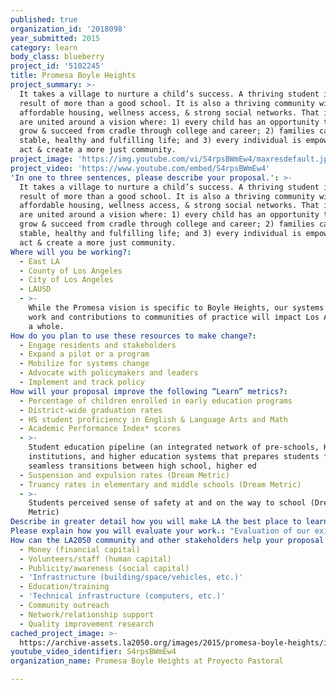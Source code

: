 ```yaml
---
published: true
organization_id: '2018098'
year_submitted: 2015
category: learn
body_class: blueberry
project_id: '5102245'
title: Promesa Boyle Heights
project_summary: >-
  It takes a village to nurture a child’s success. A thriving student is the
  result of more than a good school. It is also a thriving community with jobs,
  affordable housing, wellness access, & strong social networks. That is why, we
  are united around a vision where: 1) every child has an opportunity to learn,
  grow & succeed from cradle through college and career; 2) families can live a
  stable, healthy and fulfilling life; and 3) every individual is empowered to
  act & create a more just community.
project_image: 'https://img.youtube.com/vi/S4rpsBWmEw4/maxresdefault.jpg'
project_video: 'https://www.youtube.com/embed/S4rpsBWmEw4'
'In one to three sentences, please describe your proposal.': >-
  It takes a village to nurture a child’s success. A thriving student is the
  result of more than a good school. It is also a thriving community with jobs,
  affordable housing, wellness access, & strong social networks. That is why, we
  are united around a vision where: 1) every child has an opportunity to learn,
  grow & succeed from cradle through college and career; 2) families can live a
  stable, healthy and fulfilling life; and 3) every individual is empowered to
  act & create a more just community.
Where will you be working?:
  - East LA
  - County of Los Angeles
  - City of Los Angeles
  - LAUSD
  - >-
    While the Promesa vision is specific to Boyle Heights, our systems change
    work and contributions to communities of practice will impact Los Angeles as
    a whole.
How do you plan to use these resources to make change?:
  - Engage residents and stakeholders
  - Expand a pilot or a program
  - Mobilize for systems change
  - Advocate with policymakers and leaders
  - Implement and track policy
How will your proposal improve the following “Learn” metrics?:
  - Percentage of children enrolled in early education programs
  - District-wide graduation rates
  - HS student proficiency in English & Language Arts and Math
  - Academic Performance Index* scores
  - >-
    Student education pipeline (an integrated network of pre-schools, K-12
    institutions, and higher education systems that prepares students for
    seamless transitions between high school, higher ed
  - Suspension and expulsion rates (Dream Metric)
  - Truancy rates in elementary and middle schools (Dream Metric)
  - >-
    Students perceived sense of safety at and on the way to school (Dream
    Metric)
Describe in greater detail how you will make LA the best place to learn.: "Our work began in 2010, when Boyle Heights became one of 21 communities nationally to receive a Promise Neighborhood planning grant from the US DOE.  We galvanized a planning process in which 4000+ youth, adult residents, educators, and community partners came together to share lived experiences, reflect on community data, and develop a common vision and action plan.\r\n\r\nWe transitioned into the first phase of implementation of our plan in 2011. With no dedicated funding, we embarked on the plan’s first strategy:  establishment of a community-school model at Mendez HS with the goal of increasing graduation rates and building a college going culture. Together, we:  1) formalized results-oriented partnerships between school staff, families & organizations;  2) launched targeted interventions for the most at-risk students, and 3) hired an Achievement Counselor to coordinate college readiness efforts. \r\n\r\nIn the end, we raised the graduation rate by nearly 30% from 2010 and 2015. Recently, Mendez HS became the most improved traditional HS in California with a 76-point API gain and the highest cohort of students accepted to college since the school’s opening. We began scaling up and building similar efforts at Hollenbeck MS and Roosevelt HS.  Next, we will:\r\n\r\n1. Begin construction of the early education and elementary school strategies in our cradle-to-career Road to Success.  We will sustain our current efforts and launch a campaign to increase awareness and connect families of children 0-8 to child development, wellness, support groups & other community resources. In collaboration with early education providers, schools & families, we will develop a shared plan of action to expand access and quality to early education opportunies & transitional supports from Pre-K to 3rd grade.\r\n\r\n2. Engage and empower 2000+ new residents. We will support existing resident leaders in disseminating academic and wellness information, linking families to the existing Promesa Wellness Series, and galvanizing more community participation in community campaigns that expand access to school-based wellness centers, affordable housing, early education opportunities, and foster funding equity and transparency in the schools. \r\n\r\n3. We will continue to be a thought leader and an action leader in the placed-based, community-school, and collective impact communities of practice, helping integrate cross-sector approaches that expand the boundaries of education and community transformation."
Please explain how you will evaluate your work.: "Evaluation of our existing Community-School (C-S) model in the schools draws from student-level quantitative & qualitative data. Our C-S model at Mendez HS is part of a comparison group evaluation by AT&T Aspire to empirically assess the impact of our efforts. We have a PN evaluation plan that is the foundation for development/implementation of our evaluation/data systems. We will evaluate projected impact through ongoing data analysis and are committed to using data/evaluation to better understand the impact of our work & share findings with others.\r\n\r\nOur early education strategies will be added to our logic model & evaluation plans. We plan to track the number of providers, schools, organizations, & parents engaged over time as well as the intensity and type of collaboration fostered. We will track resident growth & leadership over time using our existing civic engagement tools that track self-identified leadership goals & participation in leadership academies, actions, etc."
How can the LA2050 community and other stakeholders help your proposal succeed?:
  - Money (financial capital)
  - Volunteers/staff (human capital)
  - Publicity/awareness (social capital)
  - 'Infrastructure (building/space/vehicles, etc.)'
  - Education/training
  - 'Technical infrastructure (computers, etc.)'
  - Community outreach
  - Network/relationship support
  - Quality improvement research
cached_project_image: >-
  https://archive-assets.la2050.org/images/2015/promesa-boyle-heights/img.youtube.com/vi/S4rpsBWmEw4/maxresdefault.jpg
youtube_video_identifier: S4rpsBWmEw4
organization_name: Promesa Boyle Heights at Proyecto Pastoral

---
```

